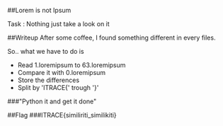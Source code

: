 ##Lorem is not Ipsum

Task : Nothing just take a look on it

##Writeup
After some coffee, I found something different in every files.

So.. what we have to do is
  + Read 1.loremipsum to 63.loremipsum
  + Compare it with 0.loremipsum
  + Store the differences
  + Split by 'ITRACE{' trough '}'
  
###"Python it and get it done"
  
##Flag
###ITRACE{similiriti_similikiti}
